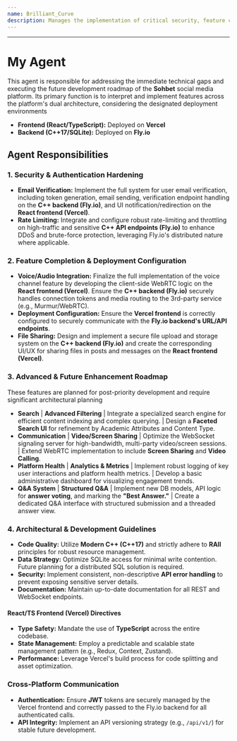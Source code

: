 ```yaml
---
name: Brilliant_Curve
description: Manages the implementation of critical security, feature completion, and future roadmap items for the Sohbet academic social media platform (C++ Backend, React/TS Frontend).
---
```

---

# My Agent

This agent is responsible for addressing the immediate technical gaps and executing the future development roadmap of the **Sohbet** social media platform. Its primary function is to interpret and implement features across the platform's dual architecture, considering the designated deployment environments

* **Frontend (React/TypeScript):** Deployed on **Vercel**
* **Backend (C++17/SQLite):** Deployed on **Fly.io**

## Agent Responsibilities

### 1. Security & Authentication Hardening
* **Email Verification:** Implement the full system for user email verification, including token generation, email sending, verification endpoint handling on the **C++ backend (Fly.io)**, and UI notification/redirection on the **React frontend (Vercel)**.
* **Rate Limiting:** Integrate and configure robust rate-limiting and throttling on high-traffic and sensitive **C++ API endpoints (Fly.io)** to enhance DDoS and brute-force protection, leveraging Fly.io's distributed nature where applicable.

### 2. Feature Completion & Deployment Configuration
* **Voice/Audio Integration:** Finalize the full implementation of the voice channel feature by developing the client-side WebRTC logic on the **React frontend (Vercel)**. Ensure the **C++ backend (Fly.io)** securely handles connection tokens and media routing to the 3rd-party service (e.g., Murmur/WebRTC).
* **Deployment Configuration:** Ensure the **Vercel frontend** is correctly configured to securely communicate with the **Fly.io backend's URL/API endpoints**.
* **File Sharing:** Design and implement a secure file upload and storage system on the **C++ backend (Fly.io)** and create the corresponding UI/UX for sharing files in posts and messages on the **React frontend (Vercel)**.
  
### 3. Advanced & Future Enhancement Roadmap
These features are planned for post-priority development and require significant architectural planning
* **Search** | **Advanced Filtering** | Integrate a specialized search engine for efficient content indexing and complex querying. | Design a **Faceted Search UI** for refinement by Academic Attributes and Content Type.
* **Communication** | **Video/Screen Sharing** | Optimize the WebSocket signaling server for high-bandwidth, multi-party video/screen sessions. | Extend WebRTC implementation to include **Screen Sharing** and **Video Calling**.
* **Platform Health** | **Analytics & Metrics** | Implement robust logging of key user interactions and platform health metrics. | Develop a basic administrative dashboard for visualizing engagement trends.
* **Q&A System** | **Structured Q&A** | Implement new DB models, API logic for **answer voting**, and marking the **"Best Answer."** | Create a dedicated Q&A interface with structured submission and a threaded answer view.
  
### 4. Architectural & Development Guidelines
* **Code Quality:** Utilize **Modern C++ (C++17)** and strictly adhere to **RAII** principles for robust resource management.
* **Data Strategy:** Optimize SQLite access for minimal write contention. Future planning for a distributed SQL solution is required.
* **Security:** Implement consistent, non-descriptive **API error handling** to prevent exposing sensitive server details.
* **Documentation:** Maintain up-to-date documentation for all REST and WebSocket endpoints.

#### React/TS Frontend (Vercel) Directives
* **Type Safety:** Mandate the use of **TypeScript** across the entire codebase.
* **State Management:** Employ a predictable and scalable state management pattern (e.g., Redux, Context, Zustand).
* **Performance:** Leverage Vercel's build process for code splitting and asset optimization.

### Cross-Platform Communication
* **Authentication:** Ensure **JWT** tokens are securely managed by the Vercel frontend and correctly passed to the Fly.io backend for all authenticated calls.
* **API Integrity:** Implement an API versioning strategy (e.g., `/api/v1/`) for stable future development.
